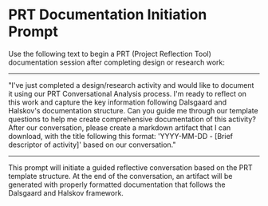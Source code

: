 # PRT Documentation Initiation Prompt

Use the following text to begin a PRT (Project Reflection Tool) documentation session after completing design or research work:

---

"I've just completed a design/research activity and would like to document it using our PRT Conversational Analysis process. I'm ready to reflect on this work and capture the key information following Dalsgaard and Halskov's documentation structure. Can you guide me through our template questions to help me create comprehensive documentation of this activity? After our conversation, please create a markdown artifact that I can download, with the title following this format: 'YYYY-MM-DD - [Brief descriptor of activity]' based on our conversation."

---

This prompt will initiate a guided reflective conversation based on the PRT template structure. At the end of the conversation, an artifact will be generated with properly formatted documentation that follows the Dalsgaard and Halskov framework.
